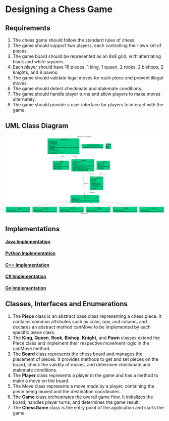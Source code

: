 # Designing a Chess Game

## Requirements
1. The chess game should follow the standard rules of chess.
2. The game should support two players, each controlling their own set of pieces.
3. The game board should be represented as an 8x8 grid, with alternating black and white squares.
4. Each player should have 16 pieces: 1 king, 1 queen, 2 rooks, 2 bishops, 2 knights, and 8 pawns.
5. The game should validate legal moves for each piece and prevent illegal moves.
6. The game should detect checkmate and stalemate conditions.
7. The game should handle player turns and allow players to make moves alternately.
8. The game should provide a user interface for players to interact with the game.

## UML Class Diagram

![](../uml-diagrams/class-diagrams/chessgame-class-diagram.png)

## Implementations
#### [Java Implementation](../solutions/java/src/chessgame/) 
#### [Python Implementation](../solutions/python/chessgame/)
#### [C++ Implementation](../solutions/cpp/chessgame/)
#### [C# Implementation](../solutions/csharp/chessgame/)
#### [Go Implementation](../solutions/golang/chessgame/)

## Classes, Interfaces and Enumerations
1. The **Piece** class is an abstract base class representing a chess piece. It contains common attributes such as color, row, and column, and declares an abstract method canMove to be implemented by each specific piece class.
2. The **King**, **Queen**, **Rook**, **Bishop**, **Knight**, and **Pawn** classes extend the Piece class and implement their respective movement logic in the canMove method.
3. The **Board** class represents the chess board and manages the placement of pieces. It provides methods to get and set pieces on the board, check the validity of moves, and determine checkmate and stalemate conditions.
4. The **Player** class represents a player in the game and has a method to make a move on the board.
5. The Move class represents a move made by a player, containing the piece being moved and the destination coordinates.
6. The **Game** class orchestrates the overall game flow. It initializes the board, handles player turns, and determines the game result.
7. The **ChessGame** class is the entry point of the application and starts the game.